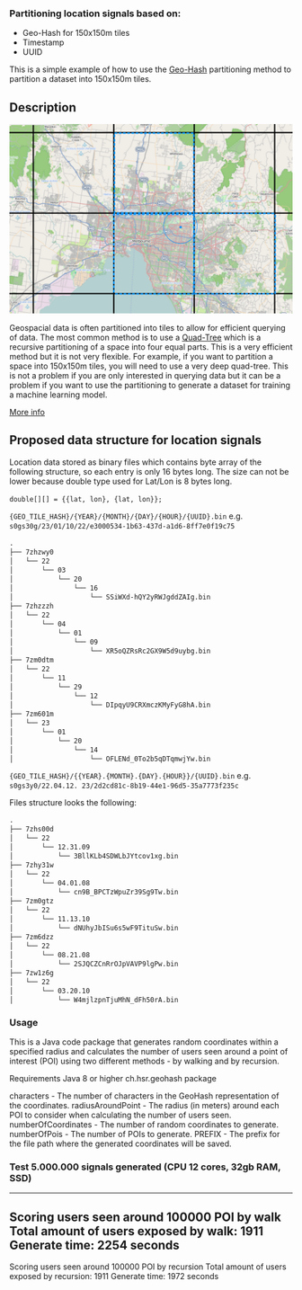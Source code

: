 ### Partitioning location signals based on:
- Geo-Hash for 150x150m tiles
- Timestamp
- UUID

This is a simple example of how to use the [Geo-Hash](https://en.wikipedia.org/wiki/Geohash) partitioning method to partition a dataset into 150x150m tiles.

## Description
![img.png](img/img.png)

Geospacial data is often partitioned into tiles to allow for efficient querying of data. The most common method is to use a [Quad-Tree](https://en.wikipedia.org/wiki/Quadtree) which is a recursive partitioning of a space into four equal parts. This is a very efficient method but it is not very flexible. For example, if you want to partition a space into 150x150m tiles, you will need to use a very deep quad-tree. This is not a problem if you are only interested in querying data but it can be a problem if you want to use the partitioning to generate a dataset for training a machine learning model.

[More info](https://tarunjain07.medium.com/geospatial-geohash-notes-15cbc50b329d)

## Proposed data structure for location signals

Location data stored as binary files which contains byte array of the following structure, so 
each entry is only 16 bytes long. The size can not be lower because double type used for Lat/Lon is 8 bytes long.

`double[][] = {{lat, lon}, {lat, lon}};`

`{GEO_TILE_HASH}/{YEAR}/{MONTH}/{DAY}/{HOUR}/{UUID}.bin` e.g. 
`s0gs30g/23/01/10/22/e3000534-1b63-437d-a1d6-8ff7e0f19c75`
```shell
.
├── 7zhzwy0
│   └── 22
│       └── 03
│           └── 20
│               └── 16
│                   └── SSiWXd-hQY2yRWJgddZAIg.bin
├── 7zhzzzh
│   └── 22
│       └── 04
│           └── 01
│               └── 09
│                   └── XR5oQZRsRc2GX9W5d9uybg.bin
├── 7zm0dtm
│   └── 22
│       └── 11
│           └── 29
│               └── 12
│                   └── DIpqyU9CRXmczKMyFyG8hA.bin
├── 7zm601m
│   └── 23
│       └── 01
│           └── 20
│               └── 14
│                   └── OFLENd_0To2b5qDTqmwjYw.bin

```
`{GEO_TILE_HASH}/{{YEAR}.{MONTH}.{DAY}.{HOUR}}/{UUID}.bin` e.g. `s0gs3y0/22.04.12.
23/2d2cd81c-8b19-44e1-96d5-35a7773f235c`

Files structure looks the following:
```shell
.
├── 7zhs00d
│   └── 22
│       └── 12.31.09
│           └── 3BllKLb4SDWLbJYtcov1xg.bin
├── 7zhy31w
│   └── 22
│       └── 04.01.08
│           └── cn9B_BPCTzWpuZr39Sg9Tw.bin
├── 7zm0gtz
│   └── 22
│       └── 11.13.10
│           └── dNUhyJbISu6s5wF9TituSw.bin
├── 7zm6dzz
│   └── 22
│       └── 08.21.08
│           └── 2SJQCZCnRrOJpVAVP9lgPw.bin
├── 7zw1z6g
│   └── 22
│       └── 03.20.10
│           └── W4mjlzpnTjuMhN_dFh50rA.bin
```

### Usage 

This is a Java code package that generates random coordinates within a specified radius and calculates the number of users seen around a point of interest (POI) using two different methods - by walking and by recursion.

Requirements
Java 8 or higher
ch.hsr.geohash package

characters - The number of characters in the GeoHash representation of the coordinates.
radiusAroundPoint - The radius (in meters) around each POI to consider when calculating the number of users seen.
numberOfCoordinates - The number of random coordinates to generate.
numberOfPois - The number of POIs to generate.
PREFIX - The prefix for the file path where the generated coordinates will be saved.

### Test 5.000.000 signals generated (CPU 12 cores, 32gb RAM, SSD)

---------------------------------
Scoring users seen around 100000 POI by walk
Total amount of users exposed by walk: 1911
Generate time: 2254 seconds
---------------------------------
Scoring users seen around 100000 POI by recursion
Total amount of users exposed by recursion: 1911
Generate time: 1972 seconds